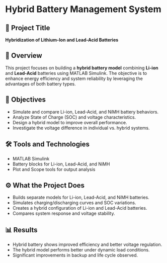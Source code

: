 # Hybrid Battery Management System

## 🔋 Project Title
**Hybridization of Lithium-Ion and Lead-Acid Batteries**

## 📌 Overview
This project focuses on building a **hybrid battery model** combining **Li-ion** and **Lead-Acid** batteries using MATLAB Simulink. The objective is to enhance energy efficiency and system reliability by leveraging the advantages of both battery types.

## 🧠 Objectives
- Simulate and compare Li-ion, Lead-Acid, and NiMH battery behaviors.
- Analyze State of Charge (SOC) and voltage characteristics.
- Design a hybrid model to improve overall performance.
- Investigate the voltage difference in individual vs. hybrid systems.

## 🛠️ Tools and Technologies
- MATLAB Simulink
- Battery blocks for Li-ion, Lead-Acid, and NiMH
- Plot and Scope tools for output analysis

## ⚙️ What the Project Does
- Builds separate models for Li-ion, Lead-Acid, and NiMH batteries.
- Simulates charging/discharging curves and SOC variations.
- Creates a hybrid configuration of Li-ion and Lead-Acid batteries.
- Compares system response and voltage stability.

## 📊 Results
- Hybrid battery shows improved efficiency and better voltage regulation.
- The hybrid model performs better under dynamic load conditions.
- Significant improvements in backup and life cycle observed.

